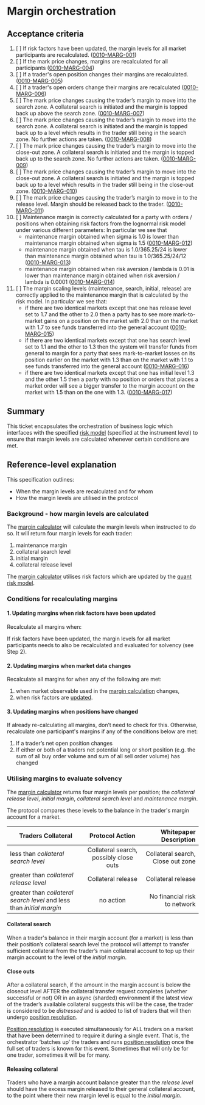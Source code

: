 # Margin orchestration

## Acceptance criteria

1. [ ] If risk factors have been updated, the margin levels for all market participants are recalculated. (<a name="0010-MARG-001" href="#0010-MARG-001">0010-MARG-001</a>)
1. [ ] If the mark price changes, margins are recalculated for all participants (<a name="0010-MARG-004" href="#0010-MARG-004">0010-MARG-004</a>)
1. [ ] If a trader's open position changes their margins are recalculated.  (<a name="0010-MARG-005" href="#0010-MARG-005">0010-MARG-005</a>)
1. [ ] If a trader's open orders change their margins are recalculated  (<a name="0010-MARG-006" href="#0010-MARG-006">0010-MARG-006</a>)
1. [ ] The mark price changes causing the trader’s margin to move into the search zone. A collateral search is initiated and the margin is topped back up above the search zone. (<a name="0010-MARG-007" href="#0010-MARG-007">0010-MARG-007</a>)
1. [ ] The mark price changes causing the trader’s margin to move into the search zone. A collateral search is initiated and the margin is topped back up to a level which results in the trader still being in the search zone. No further actions are taken. (<a name="0010-MARG-008" href="#0010-MARG-008">0010-MARG-008</a>)
1. [ ] The mark price changes causing the trader’s margin to move into the close-out zone. A collateral search is initiated and the margin is topped back up to the search zone. No further actions are taken. (<a name="0010-MARG-009" href="#0010-MARG-009">0010-MARG-009</a>)
1. [ ] The mark price changes causing the trader’s margin to move into the close-out zone. A collateral search is initiated and the margin is topped back up to a level which results in the trader still being in the close-out zone.  (<a name="0010-MARG-010" href="#0010-MARG-010">0010-MARG-010</a>)
1. [ ] The mark price changes causing the trader’s margin to move in to the release level. Margin should be released back to the trader. (<a name="0010-MARG-011" href="#0010-MARG-011">0010-MARG-011</a>) 
1. [ ] Maintenance margin is correctly calculated for a party with orders / positions when obtaining risk factors from the lognormal risk model under various different parameters: In particular we see that 
    - maintenance margin obtained when sigma is 1.0 is lower than maintenance margin obtained when sigma is 1.5 (<a name="0010-MARG-012" href="#0010-MARG-012">0010-MARG-012</a>) 
    - maintenance margin obtained when tau is 1.0/365.25/24 is lower than maintenance margin obtained when tau is 1.0/365.25/24/12 (<a name="0010-MARG-013" href="#0010-MARG-013">0010-MARG-013</a>)
    - maintenance margin obtained when risk aversion / lambda is 0.01 is lower than maintenance margin obtained when risk aversion / lambda is 0.0001 (<a name="0010-MARG-014" href="#0010-MARG-014">0010-MARG-014</a>)  
1. [ ] The margin scaling levels (maintenance, search, initial, release) are correctly applied to the maintenance margin that is calculated by the risk model. In particular we see that:
    - if there are two identical markets except that one has release level set to 1.7 and the other to 2.0 then a party has to see more mark-to-market gains on a position on the market with 2.0 than on the market with 1.7 to see funds transferred into the general account (<a name="0010-MARG-015" href="#0010-MARG-015">0010-MARG-015</a>)  
    - if there are two identical markets except that one has search level set to 1.1 and the other to 1.3 then the system will transfer funds from general to margin for a party that sees mark-to-market losses on its position earlier on the market with 1.3 than on the market with 1.1 to see funds transferred into the general account (<a name="0010-MARG-016" href="#0010-MARG-016">0010-MARG-016</a>)
    - if there are two identical markets except that one has initial level 1.3 and the other 1.5 then a party with no position or orders that places a market order will see a bigger transfer to the margin account on the market with 1.5 than on the one with 1.3. (<a name="0010-MARG-017" href="#0010-MARG-017">0010-MARG-017</a>)


## Summary
This ticket encapsulates the orchestration of business logic which interfaces with the specified [risk model](./0018-RSKM-quant_risk_models.ipynb) (specified at the instrument level) to ensure that margin levels are calculated whenever certain conditions are met.

## Reference-level explanation

This specification outlines:
- When the margin levels are recalculated and for whom
- How the margin levels are utilised in the protocol

### **Background - how margin levels are calculated**

The [margin calculator](./0019-MCAL-margin_calculator.md) will calculate the margin levels when instructed to do so. It will return four margin levels for each trader:

1. maintenance margin
1. collateral search level
1. initial margin
1. collateral release level

The [margin calculator](./0019-MCAL-margin_calculator.md) utilises risk factors which are updated by the [quant risk model](./0018-RSKM-quant_risk_models.ipynb).  


### **Conditions for recalculating margins**

#### 1. Updating margins when risk factors have been updated

Recalculate all margins when:

If risk factors have been updated, the margin levels for all market participants needs to also be recalculated and evaluated for solvency (see Step 2).

#### 2. Updating margins when market data changes

Recalculate all margins for when any of the following are met:

1. when market observable used in the [margin calculation](./0019-MCAL-margin_calculator.md) changes,
2. when risk factors are [updated](./0018-RSKM-quant_risk_models.ipynb).

#### 3. Updating margins when positions have changed

If already re-calculating all margins, don’t need to check for this. Otherwise, recalculate one participant's margins if any of the conditions below are met:

1. If a trader’s net open position changes
2. If either or both of a traders net potential long or short position (e.g. the sum of all buy order volume and sum of all sell order volume) has changed


### **Utilising margins to evaluate solvency**

The [margin calculator](./0019-MCAL-margin_calculator.md) returns four margin levels per position; the _collateral release level_, _initial margin_, _collateral search level_ and _maintenance margin_.

The protocol compares these levels to the balance in the trader's margin account for a market.

| Traders Collateral        | Protocol  Action           | Whitepaper Description
| ------------- |:-------------:| -----:|
| less than  _collateral search level_     | Collateral search, possibly close outs | Collateral search, Close out zone
| greater than  _collateral release level_       | Collateral release      | Collateral release
| greater than _collateral search level_ and less than  _initial margin_  | no action     | No financial risk to network

#### Collateral search

When a trader's balance in their margin account (for a market) is less than their position’s collateral search level the protocol will attempt to transfer sufficient collateral from the trader’s main collateral account to top up their margin account to the level of the _initial margin_.

#### Close outs

After a collateral search, if the amount in the margin account is below the closeout level AFTER the collateral transfer request completes (whether successful or not) OR in an async (sharded) environment if the latest view of the trader’s available collateral suggests this will be the case, the trader is considered to be _distressed_ and is added to list of traders that will then undergo [position resolution](./0012-POSR-position_resolution.md).

[Position resolution](./0012-POSR-position_resolution.md) is executed simultaneously for ALL traders on a market that have been determined to require it during a single event. That is, the orchestrator ‘batches up’ the traders and runs [position resolution](./0012-POSR-position_resolution.md) once the full set of traders is known for this event. Sometimes that will only be for one trader, sometimes it will be for many.

#### Releasing collateral
Traders who have a margin account balance greater than the  _release level_ should have the excess margin released to their general collateral account, to the point where their new margin level is equal to the _initial margin_.

